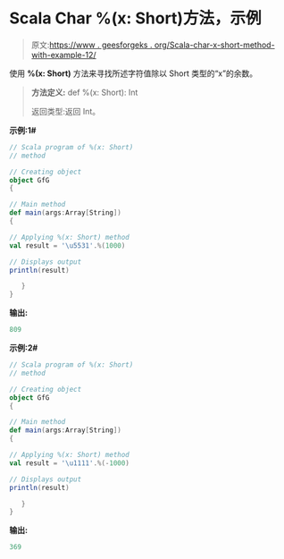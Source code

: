 # Scala Char %(x: Short)方法，示例

> 原文:[https://www . geesforgeks . org/Scala-char-x-short-method-with-example-12/](https://www.geeksforgeeks.org/scala-char-x-short-method-with-example-12/)

使用 **%(x: Short)** 方法来寻找所述字符值除以 Short 类型的“x”的余数。

> **方法定义:** def %(x: Short): Int
> 
> 返回类型:返回 Int。

**示例:1#**

```scala
// Scala program of %(x: Short)
// method

// Creating object
object GfG
{  

// Main method
def main(args:Array[String])
{

// Applying %(x: Short) method 
val result = '\u5531'.%(1000)

// Displays output
println(result)

   }
} 
```

**输出:**

```scala
809

```

**示例:2#**

```scala
// Scala program of %(x: Short)
// method

// Creating object
object GfG
{  

// Main method
def main(args:Array[String])
{

// Applying %(x: Short) method
val result = '\u1111'.%(-1000)

// Displays output
println(result)

   }
} 
```

**输出:**

```scala
369

```